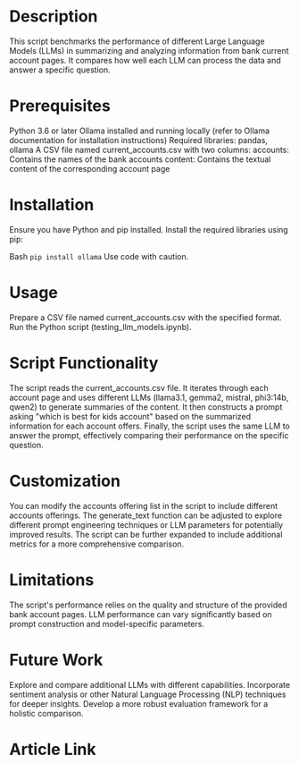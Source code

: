 # Description

This script benchmarks the performance of different Large Language Models (LLMs) in summarizing and analyzing information from bank current account pages. It compares how well each LLM can process the data and answer a specific question.

# Prerequisites

Python 3.6 or later
Ollama installed and running locally (refer to Ollama documentation for installation instructions)
Required libraries: pandas, ollama
A CSV file named current_accounts.csv with two columns:
accounts: Contains the names of the bank accounts
content: Contains the textual content of the corresponding account page
# Installation

Ensure you have Python and pip installed. Install the required libraries using pip:

Bash
```pip install ollama```
Use code with caution.

# Usage

Prepare a CSV file named current_accounts.csv with the specified format.
Run the Python script (testing_llm_models.ipynb).
# Script Functionality

The script reads the current_accounts.csv file.
It iterates through each account page and uses different LLMs (llama3.1, gemma2, mistral, phi3:14b, qwen2) to generate summaries of the content.
It then constructs a prompt asking "which is best for kids account" based on the summarized information for each account offers.
Finally, the script uses the same LLM to answer the prompt, effectively comparing their performance on the specific question.
# Customization

You can modify the accounts offering list in the script to include different accounts offerings.
The generate_text function can be adjusted to explore different prompt engineering techniques or LLM parameters for potentially improved results.
The script can be further expanded to include additional metrics for a more comprehensive comparison.
# Limitations

The script's performance relies on the quality and structure of the provided bank account pages.
LLM performance can vary significantly based on prompt construction and model-specific parameters.
# Future Work

Explore and compare additional LLMs with different capabilities.
Incorporate sentiment analysis or other Natural Language Processing (NLP) techniques for deeper insights.
Develop a more robust evaluation framework for a holistic comparison.

# Article Link

